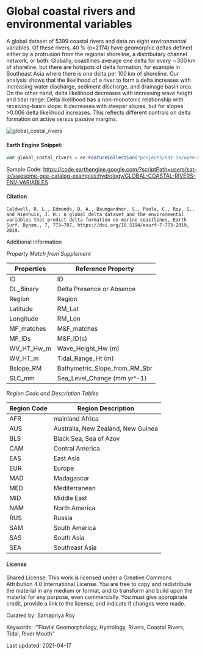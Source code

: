 # Global coastal rivers and environmental variables

A global dataset of 5399 coastal rivers and data on eight environmental variables. Of these rivers, 40 % (n=2174) have geomorphic deltas defined either by a protrusion from the regional shoreline, a distributary channel network, or both. Globally, coastlines average one delta for every ∼300 km of shoreline, but there are hotspots of delta formation, for example in Southeast Asia where there is one delta per 100 km of shoreline. Our analysis shows that the likelihood of a river to form a delta increases with increasing water discharge, sediment discharge, and drainage basin area. On the other hand, delta likelihood decreases with increasing wave height and tidal range. Delta likelihood has a non-monotonic relationship with receiving-basin slope: it decreases with steeper slopes, but for slopes >0.006 delta likelihood increases. This reflects different controls on delta formation on active versus passive margins.

![global_costal_rivers](https://user-images.githubusercontent.com/6677629/115134417-826d8c80-9fd5-11eb-8758-b2efadfab2b7.gif)


#### Earth Engine Snippet:

```js
var global_costal_rivers = ee.FeatureCollection("projects/sat-io/open-datasets/delta/global-costal-rivers-points");
```

Sample Code: https://code.earthengine.google.com/?scriptPath=users/sat-io/awesome-gee-catalog-examples:hydrology/GLOBAL-COASTAL-RIVERS-ENV-VARIABLES


#### Citation

```
Caldwell, R. L., Edmonds, D. A., Baumgardner, S., Paola, C., Roy, S., and Nienhuis, J. H.: A global delta dataset and the environmental variables that predict delta formation on marine coastlines, Earth Surf. Dynam., 7, 773–787, https://doi.org/10.5194/esurf-7-773-2019, 2019.
```

Additional information


*Property Match from Supplement*

|Properties|Reference Property |
|----------|-----------------------------|
|ID |ID |
|DL_Binary |Delta Presence or Absence |
|Region |Region |
|Latitude |RM_Lat |
|Longitude |RM_Lon |
|MF_matches|M&F_matches |
|MF_IDs |M&F_ID(s) |
|WV_HT_Hw_m|Wave_Height_Hw (m) |
|WV_HT_m |Tidal_Range_Ht (m) |
|Bslope_RM |Bathymetric_Slope_from_RM_Sbr|
|SLC_mm |Sea_Level_Change (mm yr^-1) |


*Region Code and Description Tables*


|Region Code|Region Description |
|--------------------|----------------------------------|
|AFR |mainland Africa |
|AUS |Australia, New Zealand, New Guinea|
|BLS |Black Sea, Sea of Azov |
|CAM |Central America |
|EAS |East Asia |
|EUR |Europe |
|MAD |Madagascar |
|MED |Mediterranean |
|MID |Middle East |
|NAM |North America |
|RUS |Russia |
|SAM |South America |
|SAS |South Asia |
|SEA |Southeast Asia |


#### License
Shared License: This work is licensed under a Creative Commons Attribution 4.0 International License. You are free to copy and redistribute the material in any medium or format, and to transform and build upon the material for any purpose, even commercially. You must give appropriate credit, provide a link to the license, and indicate if changes were made.


Curated by: Samapriya Roy

Keywords: :"Fluvial Geomorphology, Hydrology, Rivers, Coastal Rivers, Tidal, River Mouth"

Last updated: 2021-04-17
